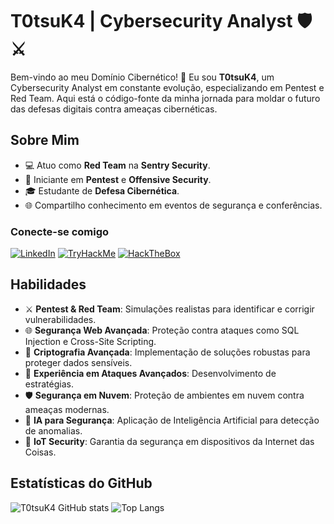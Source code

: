 <!-- Início do README.md Futuristic Cybersecurity -->

# T0tsuK4 | Cybersecurity Analyst 🛡️ ⚔️


Bem-vindo ao meu Domínio Cibernético! 👾 Eu sou **T0tsuK4**, um Cybersecurity Analyst em constante evolução, especializando em Pentest e Red Team. Aqui está o código-fonte da minha jornada para moldar o futuro das defesas digitais contra ameaças cibernéticas.

## Sobre Mim

- 💻 Atuo como **Red Team** na **Sentry Security**.
- 🔐 Iniciante em **Pentest** e **Offensive Security**.
- 🎓 Estudante de **Defesa Cibernética**.
- 🌐 Compartilho conhecimento em eventos de segurança e conferências.

### Conecte-se comigo

[![LinkedIn](https://img.shields.io/badge/LinkedIn-000?style=for-the-badge&logo=linkedin&logoColor=30A3DC)](linkedin.com/in/raul-fernandes-138a631a7)
[![TryHackMe](https://img.shields.io/badge/TryHackMe-000?style=for-the-badge&logo=tryhackme&logoColor=E94D5F)](https://tryhackme.com/p/T0tsuK4)
[![HackTheBox](https://img.shields.io/badge/HackTheBox-000?style=for-the-badge&logo=hackthebox&logoColor=green)](https://app.hackthebox.com/profile/T0tsuK4)

## Habilidades

- ⚔️ **Pentest & Red Team**: Simulações realistas para identificar e corrigir vulnerabilidades.
- 🌐 **Segurança Web Avançada**: Proteção contra ataques como SQL Injection e Cross-Site Scripting.
- 🔐 **Criptografia Avançada**: Implementação de soluções robustas para proteger dados sensíveis.
- 🚀 **Experiência em Ataques Avançados**: Desenvolvimento de estratégias.
- 🛡️ **Segurança em Nuvem**: Proteção de ambientes em nuvem contra ameaças modernas.
- 🤖 **IA para Segurança**: Aplicação de Inteligência Artificial para detecção de anomalias.
- 📡 **IoT Security**: Garantia da segurança em dispositivos da Internet das Coisas.

## Estatísticas do GitHub

![T0tsuK4 GitHub stats](https://github-readme-stats.vercel.app/api?username=T0tsuK4&bg_color=112&show_icons=true&theme=transparent)
![Top Langs](https://github-readme-stats-git-masterrstaa-rickstaa.vercel.app/api/top-langs/?username=T0tsuK4&layout=compact&bg_color=112&show_icons=true&theme=hacker)

<!-- Fim do README.md Futuristic Cybersecurity -->
